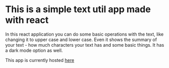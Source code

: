# This is a simple text util app made with react

In this react application you can do some basic operations with the text, like changing it to upper case and lower case. Even it shows the summary of your text - how much characters your text has and some basic things. It has a dark mode option as well.  

This app is currently hosted [here](https://karansharma001.github.io/textUtil/)
